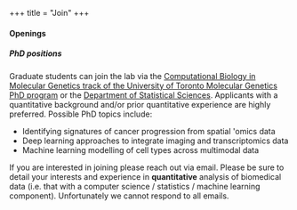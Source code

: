+++
title = "Join"
+++


#### Openings

<!-- Removed the summer student opportunities with display:none -->
<div class="card" style="margin-top:1em; display:none"  style="display:none"> 
<div class="card-body">
 <h5 class="card-title">Summer undergraduate research positions</h5>
    Opportunities to join the lab for undergraduates are available through:
    <ol type="1"> 
      <li>The <a href="http://research.lunenfeld.ca/rtc/DEFAULT.ASP?page=Summer%20Research%20Program">LTRI Summer Research Program for Undergraduates</a>. These will give research experience in machine learning and data science applied to aspects of single-cell and spatial cancer genomics. Please read the program requirements and get in touch with any questions. The deadline is <b>February 28th, 2020</b>.
      </li>
      <li>The <a href="https://www.nserc-crsng.gc.ca/students-etudiants/ug-pc/usra-brpc_eng.asp">NSERC Undergraduate Student Research Awards</a>. Please email me by <b>March 7th, 2020</b> to be considered for this. Note that this is open to undergraduate students who are Canadian citizens and permanent residents only.</li>
</div>
</div>

<!-- ; display:none -->
<div class="card" style="margin-top:1em">
<div class="card-body">
 <h5 class="card-title">PhD positions</h5>
    Graduate students can join the lab via the <a href="http://www.moleculargenetics.utoronto.ca/graduate-1#graduate-studies">Computational Biology in Molecular Genetics track of the University of Toronto Molecular Genetics PhD program</a> or the <a href="https://www.statistics.utoronto.ca/">Department of Statistical Sciences</a>. Applicants with a quantitative background and/or prior quantitative experience are highly preferred. Possible PhD topics include:
    <ul>
      <li>Identifying signatures of cancer progression from spatial 'omics data</li>
      <li>Deep learning approaches to integrate imaging and transcriptomics data</li>
      <li>Machine learning modelling of cell types across multimodal data</li>
    </ul>
    If you are interested in joining please reach out via email. Please be sure to detail your interests and experience in <b>quantitative</b> analysis of biomedical data (i.e. that with a computer science / statistics / machine learning component). Unfortunately we cannot respond to all emails.
</div>
</div>


<!-- <div class="card" style="margin-top:1em">
<div class="card-body">
 <h5 class="card-title">Postdoctoral fellowships</h5>
  We have an <b>opening for a postdoctoral fellow</b> in the lab working at the interface between machine learning and single-cell data analysis. See the <a href="https://contact2.mshri.on.ca/hr/DEFAULT.ASP?page=jobDetail&job=1363">job posting</a> for details. The closing date is <b>September 18th 2020</b>. 
</div>
</div> -->

<div class="card" style="margin-top:1em; display:none"> 
<div class="card-body">
 <h5 class="card-title">BCB330 / BCB430 students</h5>
    The lab is currently full for BCB330/430 project students for the 2020-2021 academic year.
</div>
</div>


<!-- <div class="card" style="margin-top:1em" style="display:none"> 
<div class="card-body">
 <h5 class="card-title">BCB330 / BCB430 students</h5>
    The lab accepts applications for BCB330/430 projects. If you are interested, please email Kieran with
    <ol type="1"> 
      <li>Your CV</li>
      <li>Your research interests in bioinfomatics</li>
      <li>The semester(s) in which you would like to join the lab</li>
</div>
</div> -->



